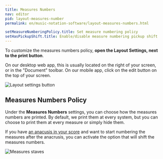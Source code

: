 ```yaml
---
title: Measures Numbers
nav: editor
pid: layout-measures-number
permalink: en/music-notation-software/layout-measures-numbers.html

setMeasureNumberingPolicy.title: Set measure numbering policy
setHasPickupShift.title: Enable/disable measure numbering pickup shift
---
```


To customize the measures numbers policy, **open the Layout Settings, next to the print button**.

On our desktop web app, this is usually located on the right of your screen, or in the "Document" toolbar. On our mobile app, click on the edit button on the top of your screen.

![Layout settings button](/help/assets/img/editor/toolbar-print-layout.png)

## Measures Numbers Policy

Under the **Measures Numbers** settings, you can choose how the measures numbers are printed. By default, we print them at every system, but you can choose to print them at every measure or simply hide them.

If you have [an anacusis in your score](/help/en/music-notation-software/timesig.html#pickup-anacrusis) and want to start numbering the measures after the anacrusis, you can activate the option that will shift the measures numbers.

![Measures staves](/help/assets/img/editor/layout-measures-numbers.png)
